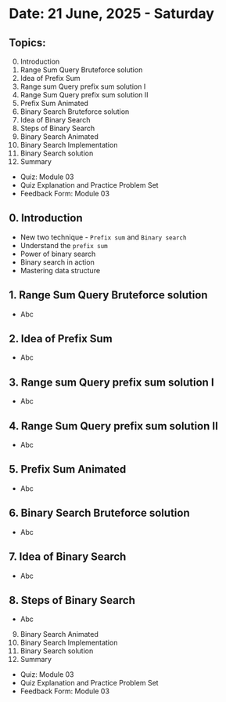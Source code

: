 # Date: 21 June, 2025 - Saturday

## Topics:
0. Introduction
1. Range Sum Query Bruteforce solution
2. Idea of Prefix Sum
3. Range sum Query prefix sum solution I
4. Range Sum Query prefix sum solution II
5. Prefix Sum Animated
6. Binary Search Bruteforce solution
7. Idea of Binary Search
8. Steps of Binary Search
9. Binary Search Animated
10. Binary Search Implementation
11. Binary Search solution
12. Summary
- Quiz: Module 03
- Quiz Explanation and Practice Problem Set
- Feedback Form: Module 03

## 0. Introduction
- New two technique - `Prefix sum` and `Binary search`
- Understand the `prefix sum`
- Power of binary search
- Binary search in action
- Mastering data structure

## 1. Range Sum Query Bruteforce solution
- Abc

## 2. Idea of Prefix Sum
- Abc

## 3. Range sum Query prefix sum solution I
- Abc

## 4. Range Sum Query prefix sum solution II
- Abc

## 5. Prefix Sum Animated
- Abc

## 6. Binary Search Bruteforce solution
- Abc

## 7. Idea of Binary Search
- Abc

## 8. Steps of Binary Search
- Abc
9. Binary Search Animated
10. Binary Search Implementation
11. Binary Search solution
12. Summary
- Quiz: Module 03
- Quiz Explanation and Practice Problem Set
- Feedback Form: Module 03